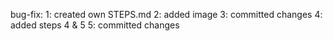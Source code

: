 bug-fix:
1: created own STEPS.md
2: added image
3: committed changes
4: added steps 4 & 5
5: committed changes